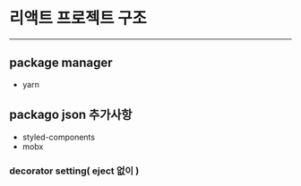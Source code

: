 # 리액트 프로젝트 구조

------------

## package manager
- yarn

## packago json 추가사항
- styled-components
- mobx

### decorator setting( eject 없이 )

